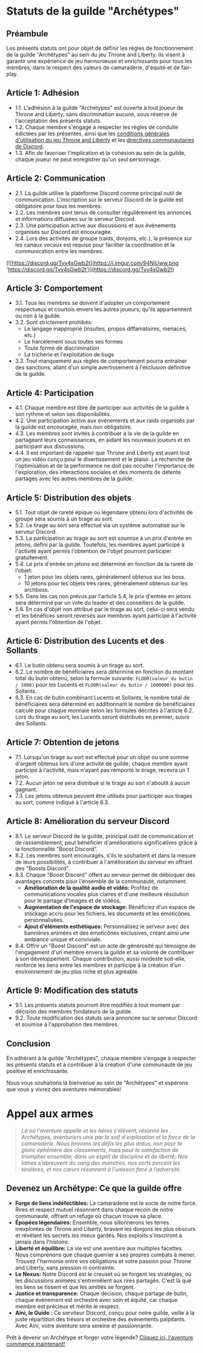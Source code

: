 # Statuts de la guilde "Archétypes"

## Préambule

Les présents statuts ont pour objet de définir les règles de fonctionnement de la guilde "Archétypes" au sein du jeu Throne and Liberty. Ils visent à garantir une expérience de jeu harmonieuse et enrichissante pour tous les membres, dans le respect des valeurs de camaraderie, d'équité et de fair-play.

## Article 1: Adhésion

- 1.1. L'adhésion à la guilde "Archétypes" est ouverte à tout joueur de Throne and Liberty, sans discrimination aucune, sous réserve de l'acceptation des présents statuts.
- 1.2. Chaque membre s'engage à respecter les règles de conduite édictées par les présentes, ainsi que les [conditions générales d'utilisation du jeu Throne and Liberty](https://www.playthroneandliberty.com/fr-fr/legal) et les [directives communautaires de Discord](https://discord.com/guidelines).
- 1.3. Afin de favoriser l'implication et la cohésion au sein de la guilde, chaque joueur ne peut enregistrer qu'un seul personnage.

## Article 2: Communication

- 2.1. La guilde utilise la plateforme Discord comme principal outil de communication. L'inscription sur le serveur Discord de la guilde est obligatoire pour tous les membres.
- 2.2. Les membres sont tenus de consulter régulièrement les annonces et informations diffusées sur le serveur Discord.
- 2.3. Une participation active aux discussions et aux événements organisés sur Discord est encouragée.
- 2.4. Lors des activités de groupe (raids, donjons, etc.), la présence sur les canaux vocaux est requise pour faciliter la coordination et la communication entre les membres.

[![https://discord.gg/Tyy4sGwb2t](https://i.imgur.com/94NiUww.png 'https://discord.gg/Tyy4sGwb2t')](https://discord.gg/Tyy4sGwb2t)

## Article 3: Comportement

- 3.1. Tous les membres se doivent d'adopter un comportement respectueux et courtois envers les autres joueurs, qu'ils appartiennent ou non à la guilde.
- 3.2. Sont strictement prohibés:
  - Le langage inapproprié (insultes, propos diffamatoires, menaces, etc.)
  - Le harcèlement sous toutes ses formes
  - Toute forme de discrimination
  - La tricherie et l'exploitation de bugs
- 3.3. Tout manquement aux règles de comportement pourra entraîner des sanctions, allant d'un simple avertissement à l'exclusion définitive de la guilde.

## Article 4: Participation

- 4.1. Chaque membre est libre de participer aux activités de la guilde à son rythme et selon ses disponibilités.
- 4.2. Une participation active aux événements et aux raids organisés par la guilde est encouragée, mais non obligatoire.
- 4.3. Les membres sont invités à contribuer à la vie de la guilde en partageant leurs connaissances, en aidant les nouveaux joueurs et en participant aux discussions.
- 4.4. Il est important de rappeler que Throne and Liberty est avant tout un jeu vidéo conçu pour le divertissement et le plaisir. La recherche de l'optimisation et de la performance ne doit pas occulter l'importance de l'exploration, des interactions sociales et des moments de détente partagés avec les autres membres de la guilde.

## Article 5: Distribution des objets

- 5.1. Tout objet de rareté épique ou légendaire obtenu lors d'activités de groupe sera soumis à un tirage au sort.
- 5.2. Le tirage au sort sera effectué via un système automatisé sur le serveur Discord.
- 5.3. La participation au tirage au sort est soumise à un prix d'entrée en jetons, défini par la guilde. Toutefois, les membres ayant participé à l'activité ayant permis l'obtention de l'objet pourront participer gratuitement.
- 5.4. Le prix d'entrée en jetons est déterminé en fonction de la rareté de l'objet:
  - 1 jeton pour les objets rares, généralement obtenus sur les boss.
  - 10 jetons pour les objets très rares, généralement obtenus sur les archboss.
- 5.5. Dans les cas non prévus par l'article 5.4, le prix d'entrée en jetons sera déterminé par un vote du leader et des conseillers de la guilde.
- 5.6. En cas d'objet non attribué par le tirage au sort, celui-ci sera vendu et les bénéfices seront reversés aux membres ayant participé à l'activité ayant permis l'obtention de l'objet.

## Article 6: Distribution des Lucents et des Sollants

- 6.1. Le butin obtenu sera soumis à un tirage au sort.
- 6.2. Le nombre de bénéficiaires sera déterminé en fonction du montant total du butin obtenu, selon la formule suivante: `FLOOR(valeur du butin / 1000)` pour les Lucents et `FLOOR(valeur du butin / 1000000)` pour les Sollants.
- 6.3. En cas de butin combinant Lucents et Sollants, le nombre total de bénéficiaires sera déterminé en additionnant le nombre de bénéficiaires calculé pour chaque monnaie selon les formules décrites à l'article 6.2. Lors du tirage au sort, les Lucents seront distribués en premier, suivis des Sollants.

## Article 7: Obtention de jetons

- 7.1. Lorsqu'un tirage au sort est effectué pour un objet ou une somme d'argent obtenus lors d'une activité de guilde, chaque membre ayant participé à l'activité, mais n'ayant pas remporté le tirage, recevra un 1 jeton.
- 7.2. Aucun jeton ne sera distribué si le tirage au sort n'aboutit à aucun gagnant.
- 7.3. Les jetons obtenus peuvent être utilisés pour participer aux tirages au sort, comme indiqué à l'article 6.3.

## Article 8: Amélioration du serveur Discord

- 8.1. Le serveur Discord de la guilde, principal outil de communication et de rassemblement, peut bénéficier d'améliorations significatives grâce à la fonctionnalité "Boost Discord".
- 8.2. Les membres sont encouragés, s'ils le souhaitent et dans la mesure de leurs possibilités, à contribuer à l'amélioration du serveur en offrant des "Boosts Discord".
- 8.3. Chaque "Boost Discord" offert au serveur permet de débloquer des avantages concrets pour l'ensemble de la communauté, notamment:
  - **Amélioration de la qualité audio et vidéo:** Profitez de communications vocales plus claires et d'une meilleure résolution pour le partage d'images et de vidéos.
  - **Augmentation de l'espace de stockage:** Bénéficiez d'un espace de stockage accru pour les fichiers, les documents et les émoticônes personnalisées.
  - **Ajout d'éléments esthétiques:** Personnalisez le serveur avec des bannières animées et des émoticônes exclusives, créant ainsi une ambiance unique et conviviale.
- 8.4. Offrir un "Boost Discord" est un acte de générosité qui témoigne de l'engagement d'un membre envers la guilde et sa volonté de contribuer à son développement. Chaque contribution, aussi modeste soit-elle, renforce les liens entre les membres et participe à la création d'un environnement de jeu plus riche et plus agréable.

## Article 9: Modification des statuts

- 9.1. Les présents statuts pourront être modifiés à tout moment par décision des membres fondateurs de la guilde.
- 9.2. Toute modification des statuts sera annoncée sur le serveur Discord et soumise à l'approbation des membres.

## Conclusion

En adhérant à la guilde "Archétypes", chaque membre s'engage à respecter les présents statuts et à contribuer à la création d'une communauté de jeu positive et enrichissante. 

Nous vous souhaitons la bienvenue au sein de "Archétypes" et espérons que vous y vivrez des aventures mémorables!

# Appel aux armes

> *Là où l'aventure appelle et les héros s'élèvent, résonne les Archétypes, aventuriers unis par la soif d'exploration et la force de la camaraderie. Nous bravons les défis les plus ardus, non pour la gloire éphémère des classements, mais pour la satisfaction de triompher ensemble, dans un esprit de discipline et de liberté; Nos lames s'abreuvent du sang des monstres, nos sorts percent les ténèbres, et nos cœurs résonnent à l'unisson face à l'adversité.*

## Devenez un Archétype: Ce que la guilde offre

* **Forge de liens indéfectibles:** La camaraderie est le socle de notre force. Rires et respect mutuel résonnent dans chaque recoin de notre communauté, offrant un refuge où chacun trouve sa place.
* **Épopées légendaires:** Ensemble, nous sillonnerons les terres inexplorées de Throne and Liberty, bravant les donjons les plus obscurs et révélant les secrets les mieux gardés. Nos exploits s'inscriront à jamais dans l'histoire.
* **Liberté et équilibre:** La vie est une aventure aux multiples facettes. Nous comprenons que chaque guerrier a ses propres combats à mener. Trouvez l'harmonie entre vos obligations et votre passion pour Throne and Liberty, sans pression ni contrainte.
* **Le Nexus:** Notre Discord est le creuset où se forgent les stratégies, où les discussions animées s'entremêlent aux rires partagés. C'est là que les liens se tissent et que les amitiés se forgent.
* **Justice et transparence:** Chaque décision, chaque partage de butin, chaque événement est orchestré avec soin et équité, car chaque membre est précieux et mérite le respect.
* **Aini, le Guide :** Ce serviteur Discord, conçu pour notre guilde, veille à la juste répartition des trésors et orchestre des événements palpitants. Avec Aini, votre aventure sera sereine et passionnante.

Prêt à devenir un Archétype et forger votre légende? [Cliquez ici, l'aventure commence maintenant!](https://docs.google.com/forms/d/e/1FAIpQLSdWLjavYvI79lxPbT5vnr-RBCI0G7ylQRt0hEow0-sD0BERAg/viewform?usp=sf_link)
